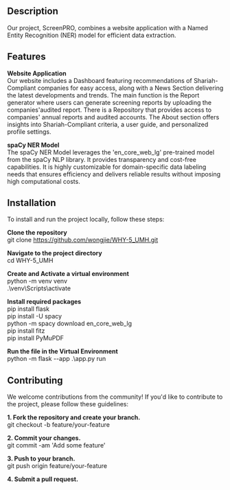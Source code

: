 ## Description
Our project, ScreenPRO, combines a website application with a Named Entity Recognition (NER) model for efficient data extraction. 

## Features
**Website Application**  
Our website includes a Dashboard featuring recommendations of Shariah-Compliant companies for easy access, along with a News Section delivering the latest developments and trends. The main function is the Report generator where users can generate screening reports by uploading the companies'audited report. There is a Repository that provides access to companies' annual reports and audited accounts. The About section offers insights into Shariah-Compliant criteria, a user guide, and personalized profile settings.

**spaCy NER Model**  
The spaCy NER Model leverages the 'en_core_web_lg' pre-trained model from the spaCy NLP library. It provides transparency and cost-free capabilities. It is highly customizable for domain-specific data labeling needs that ensures efficiency and delivers reliable results without imposing high computational costs.

## Installation
To install and run the project locally, follow these steps:  

**Clone the repository**  
git clone https://github.com/wongjie/WHY-5_UMH.git

**Navigate to the project directory**  
cd WHY-5_UMH

**Create and Activate a virtual environment**  
python -m venv venv  
.\venv\Scripts\activate  

**Install required packages**  
pip install flask  
pip install -U spacy  
python -m spacy download en_core_web_lg  
pip install fitz  
pip install PyMuPDF  

**Run the file in the Virtual Environment**  
python -m flask --app .\app.py run  

## Contributing  
We welcome contributions from the community! If you'd like to contribute to the project, please follow these guidelines:

**1. Fork the repository and create your branch.**  
git checkout -b feature/your-feature

**2. Commit your changes.**  
git commit -am 'Add some feature'

**3. Push to your branch.**  
git push origin feature/your-feature

**4. Submit a pull request.**  






